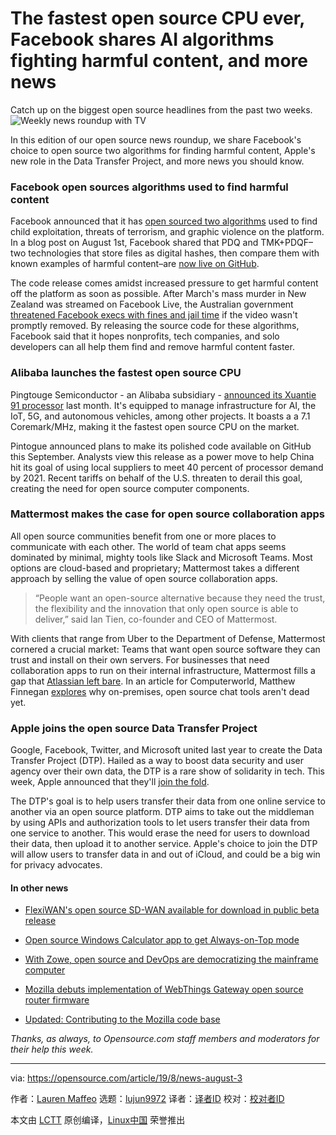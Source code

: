 [#]: collector: (lujun9972)
[#]: translator: ( )
[#]: reviewer: ( )
[#]: publisher: ( )
[#]: url: ( )
[#]: subject: (The fastest open source CPU ever, Facebook shares AI algorithms fighting harmful content, and more news)
[#]: via: (https://opensource.com/article/19/8/news-august-3)
[#]: author: (Lauren Maffeo https://opensource.com/users/lmaffeo)

The fastest open source CPU ever, Facebook shares AI algorithms fighting harmful content, and more news
======
Catch up on the biggest open source headlines from the past two weeks.
![Weekly news roundup with TV][1]

In this edition of our open source news roundup, we share Facebook's choice to open source two algorithms for finding harmful content, Apple's new role in the Data Transfer Project, and more news you should know.

### Facebook open sources algorithms used to find harmful content

Facebook announced that it has [open sourced two algorithms][2] used to find child exploitation, threats of terrorism, and graphic violence on the platform. In a blog post on August 1st, Facebook shared that PDQ and TMK+PDQF–two technologies that store files as digital hashes, then compare them with known examples of harmful content–are [now live on GitHub][3]. 

The code release comes amidst increased pressure to get harmful content off the platform as soon as possible. After March's mass murder in New Zealand was streamed on Facebook Live, the Australian government [threatened Facebook execs with fines and jail time][4] if the video wasn't promptly removed. By releasing the source code for these algorithms, Facebook said that it hopes nonprofits, tech companies, and solo developers can all help them find and remove harmful content faster. 

### Alibaba launches the fastest open source CPU

Pingtouge Semiconductor - an Alibaba subsidiary - [announced its Xuantie 91 processor][5] last month. It's equipped to manage infrastructure for AI, the IoT, 5G, and autonomous vehicles, among other projects. It boasts a a 7.1 Coremark/MHz, making it the fastest open source CPU on the market.

Pintogue announced plans to make its polished code available on GitHub this September. Analysts view this release as a power move to help China hit its goal of using local suppliers to meet 40 percent of processor demand by 2021. Recent tariffs on behalf of the U.S. threaten to derail this goal, creating the need for open source computer components.

### Mattermost makes the case for open source collaboration apps

All open source communities benefit from one or more places to communicate with each other. The world of team chat apps seems dominated by minimal, mighty tools like Slack and Microsoft Teams. Most options are cloud-based and proprietary; Mattermost takes a different approach by selling the value of open source collaboration apps.

> “People want an open-source alternative because they need the trust, the flexibility and the innovation that only open source is able to deliver,” said Ian Tien, co-founder and CEO of Mattermost.

With clients that range from Uber to the Department of Defense, Mattermost cornered a crucial market: Teams that want open source software they can trust and install on their own servers. For businesses that need collaboration apps to run on their internal infrastructure, Mattermost fills a gap that [Atlassian left bare][6]. In an article for Computerworld, Matthew Finnegan [explores][7] why on-premises, open source chat tools aren't dead yet.

### Apple joins the open source Data Transfer Project

Google, Facebook, Twitter, and Microsoft united last year to create the Data Transfer Project (DTP). Hailed as a way to boost data security and user agency over their own data, the DTP is a rare show of solidarity in tech. This week, Apple announced that they'll [join the fold][8]. 

The DTP's goal is to help users transfer their data from one online service to another via an open source platform. DTP aims to take out the middleman by using APIs and authorization tools to let users transfer their data from one service to another. This would erase the need for users to download their data, then upload it to another service. Apple's choice to join the DTP will allow users to transfer data in and out of iCloud, and could be a big win for privacy advocates.

#### In other news

  * [FlexiWAN's open source SD-WAN available for download in public beta release][9]

  * [Open source Windows Calculator app to get Always-on-Top mode][10]

  * [With Zowe, open source and DevOps are democratizing the mainframe computer][11]

  * [Mozilla debuts implementation of WebThings Gateway open source router firmware][12]

  * [Updated: Contributing to the Mozilla code base][13]




_Thanks, as always, to Opensource.com staff members and moderators for their help this week._

--------------------------------------------------------------------------------

via: https://opensource.com/article/19/8/news-august-3

作者：[Lauren Maffeo][a]
选题：[lujun9972][b]
译者：[译者ID](https://github.com/译者ID)
校对：[校对者ID](https://github.com/校对者ID)

本文由 [LCTT](https://github.com/LCTT/TranslateProject) 原创编译，[Linux中国](https://linux.cn/) 荣誉推出

[a]: https://opensource.com/users/lmaffeo
[b]: https://github.com/lujun9972
[1]: https://opensource.com/sites/default/files/styles/image-full-size/public/lead-images/weekly_news_roundup_tv.png?itok=B6PM4S1i (Weekly news roundup with TV)
[2]: https://www.theverge.com/2019/8/1/20750752/facebook-child-exploitation-terrorism-open-source-algorithm-pdq-tmk
[3]: https://github.com/facebook/ThreatExchange/tree/master/hashing/tmk
[4]: https://www.buzzfeed.com/hannahryan/social-media-facebook-livestreaming-laws-christchurch
[5]: https://hexus.net/tech/news/cpu/133229-alibabas-16-core-risc-v-fastest-open-source-cpu-yet/
[6]: https://lab.getapp.com/atlassian-slack-on-premise-software/
[7]: https://www.computerworld.com/article/3428679/mattermost-makes-case-for-open-source-as-team-messaging-market-booms.html
[8]: https://www.techspot.com/news/81221-apple-joins-data-transfer-project-open-source-project.html
[9]: https://www.fiercetelecom.com/telecom/flexiwan-s-open-source-sd-wan-available-for-download-public-beta-release
[10]: https://mspoweruser.com/open-source-windows-calculator-app-to-get-always-on-top-mode/
[11]: https://siliconangle.com/2019/07/29/zowe-open-source-devops-democratizing-mainframe-computer/
[12]: https://venturebeat.com/2019/07/25/mozilla-debuts-webthings-gateway-open-source-router-firmware-for-turris-omnia/
[13]: https://developer.mozilla.org/en-US/docs/Mozilla/Developer_guide/Introduction
